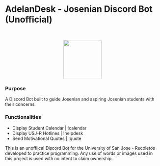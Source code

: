 # AdelanDesk - Josenian Discord Bot (Unofficial)
<br>
<p align="center"></p>
<p align="center"><a href="https://github.com/monterdekeanu/AdelanDesk"><img src="https://cdn.discordapp.com/avatars/941301467581644840/c5c0e112c142cbe1198aff4a3708a5bb.png" width="124" height="124"/></a>

  <h3>Purpose</h3>
  <p>A Discord Bot built to guide Josenian and aspiring Josenian students with their concerns.</p>
 <h3>Functionalities</h3>
<ul>
  <li>Display Student Calendar | !calendar</li>
  <li>Display USJ-R Hotlines | !helpdesk</li>
  <li>Send Motivational Quotes | !quote</li>
</ul>
  
  This is an unoffiical Discord Bot for the University of San Jose - Recoletos developed to practice programming. Any use of words or images used in this project is used with no intent to claim ownership.
